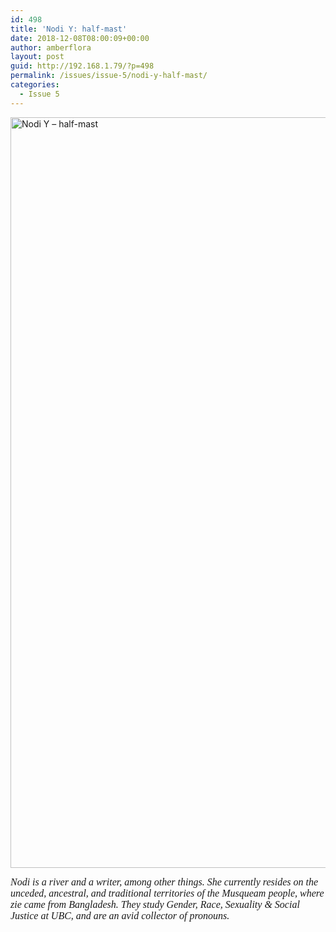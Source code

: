 ```yaml
---
id: 498
title: 'Nodi Y: half-mast'
date: 2018-12-08T08:00:09+00:00
author: amberflora
layout: post
guid: http://192.168.1.79/?p=498
permalink: /issues/issue-5/nodi-y-half-mast/
categories:
  - Issue 5
---
```

<img loading="lazy" class="alignnone wp-image-499" src="http://amberflora.com/wp-content/uploads/2018/11/half-mast.jpg" alt="Nodi Y – half-mast" width="650" height="1201" srcset="/assets/wp-content/uploads/2018/11/half-mast.jpg 987w, /assets/wp-content/uploads/2018/11/half-mast-162x300.jpg 162w, /assets/wp-content/uploads/2018/11/half-mast-768x1419.jpg 768w, /assets/wp-content/uploads/2018/11/half-mast-554x1024.jpg 554w" sizes="(max-width: 650px) 100vw, 650px" />

<span style="font-family: georgia, palatino, serif; font-size: 12pt;"><em>Nodi is a river and a writer, among other things. She currently resides on the unceded, ancestral, and traditional territories of the Musqueam people, where zie came from Bangladesh. They study Gender, Race, Sexuality & Social Justice at UBC, and are an avid collector of pronouns.</em></span>
